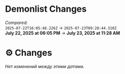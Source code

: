# Demonlist Changes

_Compared:_<br />
`2025-07-22T16:05:48.226Z` → `2025-07-23T09:28:44.310Z`<br />
**July 22, 2025 at 06:05 PM** → **July 23, 2025 at 11:28 AM**

# ⚙️ Changes

_Нет изменений между этими датами._
